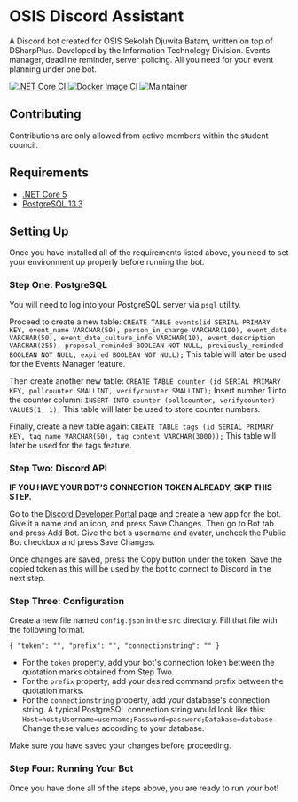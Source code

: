 # OSIS Discord Assistant
A Discord bot created for OSIS Sekolah Djuwita Batam, written on top of DSharpPlus. Developed by the Information Technology Division. Events manager, deadline reminder, server policing. All you need for your event planning under one bot.

[![.NET Core CI](https://github.com/redstarxx/DiscordBotOSIS/actions/workflows/dotnet.yml/badge.svg?branch=main)](https://github.com/redstarxx/DiscordBotOSIS/actions/workflows/dotnet.yml)
[![Docker Image CI](https://github.com/redstarxx/DiscordBotOSIS/actions/workflows/docker-image.yml/badge.svg)](https://github.com/redstarxx/DiscordBotOSIS/actions/workflows/docker-image.yml)
![Maintainer](https://img.shields.io/badge/maintainer-redstarxx-blue)

## Contributing
Contributions are only allowed from active members within the student council.

## Requirements
- [.NET Core 5](https://dotnet.microsoft.com/download/dotnet/5.0)
- [PostgreSQL 13.3](https://www.postgresql.org/)

## Setting Up
Once you have installed all of the requirements listed above, you need to set your environment up properly before running the bot.

### Step One: PostgreSQL
You will need to log into your PostgreSQL server via `psql` utility.

Proceed to create a new table: `CREATE TABLE events(id SERIAL PRIMARY KEY, event_name VARCHAR(50), person_in_charge VARCHAR(100), event_date VARCHAR(50), event_date_culture_info VARCHAR(10), event_description VARCHAR(255), proposal_reminded BOOLEAN NOT NULL, previously_reminded BOOLEAN NOT NULL, expired BOOLEAN NOT NULL);` This table will later be used for the Events Manager feature.

Then create another new table: `CREATE TABLE counter (id SERIAL PRIMARY KEY, pollcounter SMALLINT, verifycounter SMALLINT);` Insert number 1 into the counter column: `INSERT INTO counter (pollcounter, verifycounter) VALUES(1, 1);` This table will later be used to store counter numbers.

Finally, create a new table again: `CREATE TABLE tags (id SERIAL PRIMARY KEY, tag_name VARCHAR(50), tag_content VARCHAR(3000));` This table will later be used for the tags feature.

### Step Two: Discord API
**IF YOU HAVE YOUR BOT'S CONNECTION TOKEN ALREADY, SKIP THIS STEP.**

Go to the [Discord Developer Portal](https://discord.com/developers) page and create a new app for the bot. Give it a name and an icon, and press Save Changes. Then go to Bot tab and press Add Bot. Give the bot a username and avatar, uncheck the Public Bot checkbox and press Save Changes.

Once changes are saved, press the Copy button under the token. Save the copied token as this will be used by the bot to connect to Discord in the next step.

### Step Three: Configuration
Create a new file named `config.json` in the `src` directory. Fill that file with the following format.

`{
  "token": "",
  "prefix": "",
  "connectionstring": ""
}`

- For the `token` property, add your bot's connection token between the quotation marks obtained from Step Two.
- For the `prefix` property, add your desired command prefix between the quotation marks.
- For the `connectionstring` property, add your database's connection string. A typical PostgreSQL connection string would look like this: `Host=host;Username=username;Password=password;Database=database` Change these values according to your database.

Make sure you have saved your changes before proceeding.

### Step Four: Running Your Bot
Once you have done all of the steps above, you are ready to run your bot!
